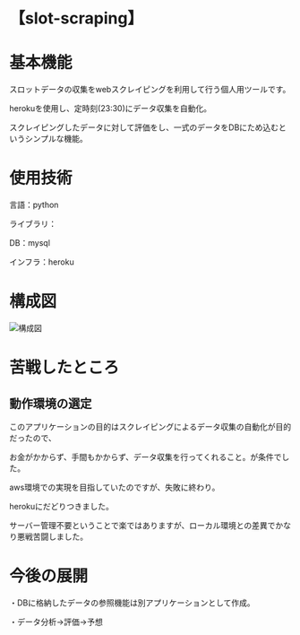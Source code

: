 # 【slot-scraping】

# 基本機能
スロットデータの収集をwebスクレイピングを利用して行う個人用ツールです。

herokuを使用し、定時刻(23:30)にデータ収集を自動化。

スクレイピングしたデータに対して評価をし、一式のデータをDBにため込むというシンプルな機能。

# 使用技術
言語：python

ライブラリ：

DB：mysql

インフラ：heroku

# 構成図
![構成図](https://user-images.githubusercontent.com/46840997/103073699-66e80b80-460b-11eb-8566-cd2b3a2cb6ff.PNG)

# 苦戦したところ
## 動作環境の選定
このアプリケーションの目的はスクレイピングによるデータ収集の自動化が目的だったので、

お金がかからず、手間もかからず、データ収集を行ってくれること。が条件でした。

aws環境での実現を目指していたのですが、失敗に終わり。

herokuにだどりつきました。

サーバー管理不要ということで楽ではありますが、ローカル環境との差異でかなり悪戦苦闘しました。

# 今後の展開
・DBに格納したデータの参照機能は別アプリケーションとして作成。

・データ分析→評価→予想
